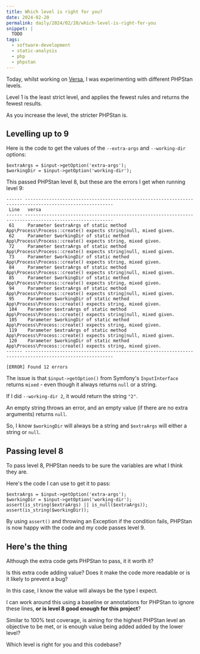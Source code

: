 ```yaml
---
title: Which level is right for you?
date: 2024-02-20
permalink: daily/2024/02/20/which-level-is-right-for-you
snippet: |
  TODO
tags:
  - software-development
  - static-analysis
  - php
  - phpstan
---
```


Today, whilst working on [Versa], I was experimenting with different PHPStan levels.

Level 1 is the least strict level, and applies the fewest rules and returns the fewest results.

As you increase the level, the stricter PHPStan is.

## Levelling up to 9

Here is the code to get the values of the `--extra-args` and `--working-dir` options:

```language-php
$extraArgs = $input->getOption('extra-args');
$workingDir = $input->getOption('working-dir');
```

This passed PHPStan level 8, but these are the errors I get when running level 9:

```language-plain
------ -------------------------------------------------------------------------------------------------------
 Line   versa
------ -------------------------------------------------------------------------------------------------------
 61     Parameter $extraArgs of static method App\Process\Process::create() expects string|null, mixed given.
 62     Parameter $workingDir of static method App\Process\Process::create() expects string, mixed given.
 72     Parameter $extraArgs of static method App\Process\Process::create() expects string|null, mixed given.
 73     Parameter $workingDir of static method App\Process\Process::create() expects string, mixed given.
 84     Parameter $extraArgs of static method App\Process\Process::create() expects string|null, mixed given.
 85     Parameter $workingDir of static method App\Process\Process::create() expects string, mixed given.
 94     Parameter $extraArgs of static method App\Process\Process::create() expects string|null, mixed given.
 95     Parameter $workingDir of static method App\Process\Process::create() expects string, mixed given.
 104    Parameter $extraArgs of static method App\Process\Process::create() expects string|null, mixed given.
 105    Parameter $workingDir of static method App\Process\Process::create() expects string, mixed given.
 119    Parameter $extraArgs of static method App\Process\Process::create() expects string|null, mixed given.
 120    Parameter $workingDir of static method App\Process\Process::create() expects string, mixed given.
------ -------------------------------------------------------------------------------------------------------

[ERROR] Found 12 errors
```

The issue is that `$input->getOption()` from Symfony's `InputInterface` returns `mixed` - even though it always returns `null` or a string.

If I did `--working-dir 2`, it would return the string `"2"`.

An empty string throws an error, and an empty value (if there are no extra arguments) returns `null`.

So, I know `$workingDir` will always be a string and `$extraArgs` will either a string or `null`.

## Passing level 8

To pass level 8, PHPStan needs to be sure the variables are what I think they are.

Here's the code I can use to get it to pass:

```language-php
$extraArgs = $input->getOption('extra-args');
$workingDir = $input->getOption('working-dir');
assert(is_string($extraArgs) || is_null($extraArgs));
assert(is_string($workingDir));
```

By using `assert()` and throwing an Exception if the condition fails, PHPStan is now happy with the code and my code passes level 9.

## Here's the thing

Although the extra code gets PHPStan to pass, it it worth it?

Is this extra code adding value? Does it make the code more readable or is it likely to prevent a bug?

In this case, I know the value will always be the type I expect.

I can work around this using a baseline or annotations for PHPStan to ignore these lines, **or is level 8 good enough for this project**?

Similar to 100% test coverage, is aiming for the highest PHPStan level an objective to be met, or is enough value being added added by the lower level?

Which level is right for you and this codebase?

[versa]: {{site.url}}/archive/2024/02/19/introducing-versa
